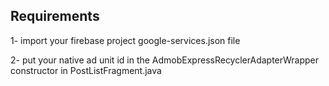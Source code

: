 Requirements
------------
1- import your firebase project google-services.json file

2- put your native ad unit id in the AdmobExpressRecyclerAdapterWrapper constructor in PostListFragment.java